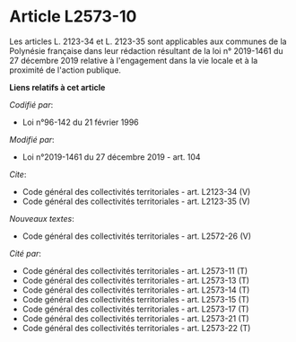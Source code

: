 # Article L2573-10

Les articles L. 2123-34 et L. 2123-35 sont applicables aux communes de la Polynésie française dans leur rédaction résultant
de la loi n° 2019-1461 du 27 décembre 2019 relative à l'engagement dans la vie locale et à la proximité de l'action publique.

**Liens relatifs à cet article**

_Codifié par_:

  - Loi n°96-142 du 21 février 1996

_Modifié par_:

  - Loi n°2019-1461 du 27 décembre 2019 - art. 104

_Cite_:

  - Code général des collectivités territoriales - art. L2123-34 (V)
  - Code général des collectivités territoriales - art. L2123-35 (V)

_Nouveaux textes_:

  - Code général des collectivités territoriales - art. L2572-26 (V)

_Cité par_:

  - Code général des collectivités territoriales - art. L2573-11 (T)
  - Code général des collectivités territoriales - art. L2573-13 (T)
  - Code général des collectivités territoriales - art. L2573-14 (T)
  - Code général des collectivités territoriales - art. L2573-15 (T)
  - Code général des collectivités territoriales - art. L2573-17 (T)
  - Code général des collectivités territoriales - art. L2573-21 (T)
  - Code général des collectivités territoriales - art. L2573-22 (T)

